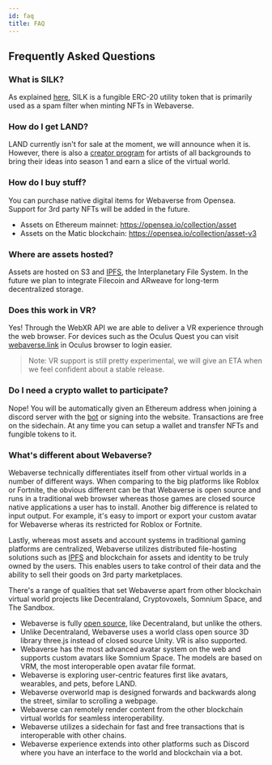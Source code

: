 ```yaml
---
id: faq
title: FAQ
---
```


## Frequently Asked Questions



### What is SILK?

As explained [here](https://docs.webaverse.com/docs/webaverse/silk), SILK is a fungible ERC-20 utility token that is primarily used as a spam filter when minting NFTs in Webaverse.


### How do I get LAND?

LAND currently isn't for sale at the moment, we will announce when it is. However, there is also a [creator program](https://utc9pqk8vl1.typeform.com/to/rZp09YYu) for artists of all backgrounds to bring their ideas into season 1 and earn a slice of the virtual world.


### How do I buy stuff?

You can purchase native digital items for Webaverse from Opensea. Support for 3rd party NFTs will be added in the future.

- Assets on Ethereum mainnet: https://opensea.io/collection/asset
- Assets on the Matic blockchain: https://opensea.io/collection/asset-v3


### Where are assets hosted?

Assets are hosted on S3 and [IPFS](https://ipfs.io), the Interplanetary File System. In the future we plan to integrate Filecoin and ARweave for long-term decentralized storage.


### Does this work in VR?

Yes! Through the WebXR API we are able to deliver a VR experience through the web browser. For devices such as the Oculus Quest you can visit [webaverse.link](https://webaverse.link) in Oculus browser to login easier.

> Note: VR support is still pretty experimental, we will give an ETA when we feel confident about a stable release.


### Do I need a crypto wallet to participate?

Nope! You will be automatically given an Ethereum address when joining a discord server with the [bot](/docs/webaverse/discord-bot) or signing into the website. Transactions are free on the sidechain. At any time you can setup a wallet and transfer NFTs and fungible tokens to it.


### What's different about Webaverse?

Webaverse technically differentiates itself from other virtual worlds in a number of different ways. When comparing to the big platforms like Roblox or Fortnite, the obvious different can be that Webaverse is open source and runs in a traditional web browser whereas those games are closed source native applications a user has to install. Another big difference is related to input output. For example, it's easy to import or export your custom avatar for Webaverse wheras its restricted for Roblox or Fortnite.

Lastly, whereas most assets and account systems in traditional gaming platforms are centralized, Webaverse utilizes distributed file-hosting solutions such as [IPFS](https://ipfs.io) and blockchain for assets and identity to be truly owned by the users. This enables users to take control of their data and the ability to sell their goods on 3rd party marketplaces.

There's a range of qualities that set Webaverse apart from other blockchain virtual world projects like Decentraland, Cryptovoxels, Somnium Space, and The Sandbox.

- Webaverse is fully [open source](https://github.com/webaverse), like Decentraland, but unlike the others.
- Unlike Decentraland, Webaverse uses a world class open source 3D library three.js instead of closed source Unity. VR is also supported.
- Webaverse has the most advanced avatar system on the web and supports custom avatars like Somnium Space. The models are based on VRM, the most interoperable open avatar file format.
- Webaverse is exploring user-centric features first like avatars, wearables, and pets, before LAND.
- Webaverse overworld map is designed forwards and backwards along the street, similar to scrolling a webpage.
- Webaverse can remotely render content from the other blockchain virtual worlds for seamless interoperability.
- Webaverse utilizes a sidechain for fast and free transactions that is interoperable with other chains.
- Webaverse experience extends into other platforms such as Discord where you have an interface to the world and blockchain via a bot.

